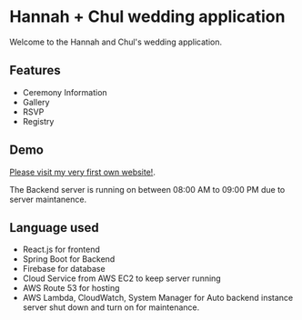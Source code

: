 
# Hannah + Chul wedding application

Welcome to the Hannah and Chul's wedding application.




## Features

- Ceremony Information
- Gallery
- RSVP
- Registry


## Demo

[Please visit my very first own website!](https://hannahandchul.com).

The Backend server is running on between 08:00 AM to 09:00 PM due to server maintanence.

## Language used

- React.js for frontend
- Spring Boot for Backend
- Firebase for database
- Cloud Service from AWS EC2 to keep server running
- AWS Route 53 for hosting
- AWS Lambda, CloudWatch, System Manager for Auto backend instance server shut down and turn on for maintenance.
